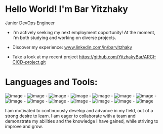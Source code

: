 # Hello World! I'm Bar Yitzhaky

Junior DevOps Engineer

* I'm actively seeking my next employment opportunity!
  At the moment, I'm both studying and working on diverse projects.
  
* Discover my experience:
  www.linkedin.com/in/baryitzhaky

* Take a look at my recent project
 https://github.com/YitzhakyBar/ARCI-CICD-project.git
  
 
 # Languages and Tools:
 ![image](https://user-images.githubusercontent.com/123241700/227771792-519711bd-f96d-4b16-be58-ec86e2823a5b.png) -
![image](https://user-images.githubusercontent.com/123241700/227771888-4295ba78-bb5a-435f-a577-f9c722dc01b0.png) -
![image](https://user-images.githubusercontent.com/123241700/227771909-82235224-20ae-4811-b419-d665ffbec01c.png) -
![image](https://user-images.githubusercontent.com/123241700/227771928-c20e17e1-5fd9-43e5-819a-286c97d531ae.png) -
![image](https://user-images.githubusercontent.com/123241700/227771949-ce30ad3d-a57d-487c-b762-888bc5e8861c.png) -
![image](https://user-images.githubusercontent.com/123241700/227771964-0c533eed-0c04-42dc-a8aa-d8648fa50368.png) -
![image](https://user-images.githubusercontent.com/123241700/227771992-17f90223-6444-4be1-a094-540126a132fa.png) -
![image](https://user-images.githubusercontent.com/123241700/227772007-76a318c5-f7ed-4fac-8945-501ecfe551d8.png) -
![image](https://user-images.githubusercontent.com/123241700/227772023-67674d19-be9d-4dbe-98bf-c1332c622153.png) -
![image](https://user-images.githubusercontent.com/123241700/227772045-0ede2bce-ffc5-47f0-b1cd-c6673b0f6f2d.png) -
![image](https://user-images.githubusercontent.com/123241700/227772064-9708ca29-14d0-486b-aa8d-7fdb26619c0b.png) -
![image](https://user-images.githubusercontent.com/123241700/227772100-f37af245-34fe-45a5-9dc5-f597c64e7349.png) -
![image](https://user-images.githubusercontent.com/123241700/227772142-9cec068c-a302-4144-8f7c-c3fc7d38fca4.png) -
![image](https://user-images.githubusercontent.com/123241700/227772162-e01adf88-133a-495d-9e94-99fdbd0d1734.png) 

I am motivated to continuously develop and advance in my field, out of a strong desire to learn. I am eager to collaborate with a team and demonstrate my abilities and the knowledge I have gained, while striving to improve and grow.










